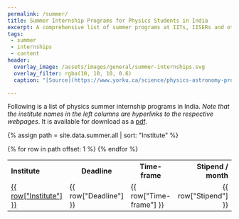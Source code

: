```yaml
---
permalink: /summer/
title: Summer Internship Programs for Physics Students in India
excerpt: A comprehensive list of summer programs at IITs, IISERs and other institutes
tags:
 - summer
 - internships
 - content
header:
  overlay_image: /assets/images/general/summer-internships.svg
  overlay_filter: rgba(10, 10, 10, 0.6)
  caption: "[Source](https://www.yorku.ca/science/physics-astronomy-program/)"

---
```


Following is a list of physics summer internship programs in India. *Note that the institute names in the left columns are hyperlinks to the respective webpages*. It is available for download as a [pdf](/_pages/summer.pdf).

{% assign path = site.data.summer.all | sort: "Institute" %}

<table class="sortable">
<tr>
<th style="text-align:left;">Institute</th>
<th>Deadline</th>
<th>Time-frame</th>
<th style="text-align:right;">Stipend / month</th>
</tr>
{% for row in path offset: 1 %}
<tr>
<td style="text-align:left;"><a href="{{ row["Website"] }}">{{ row["Institute"] }}</a></td>
<td>{{ row["Deadline"] }}</td>
<td>{{ row["Time-frame"] }}</td>
<td style="text-align:right;">{{ row["Stipend"] }}</td>
</tr>
{% endfor %}
</table>


